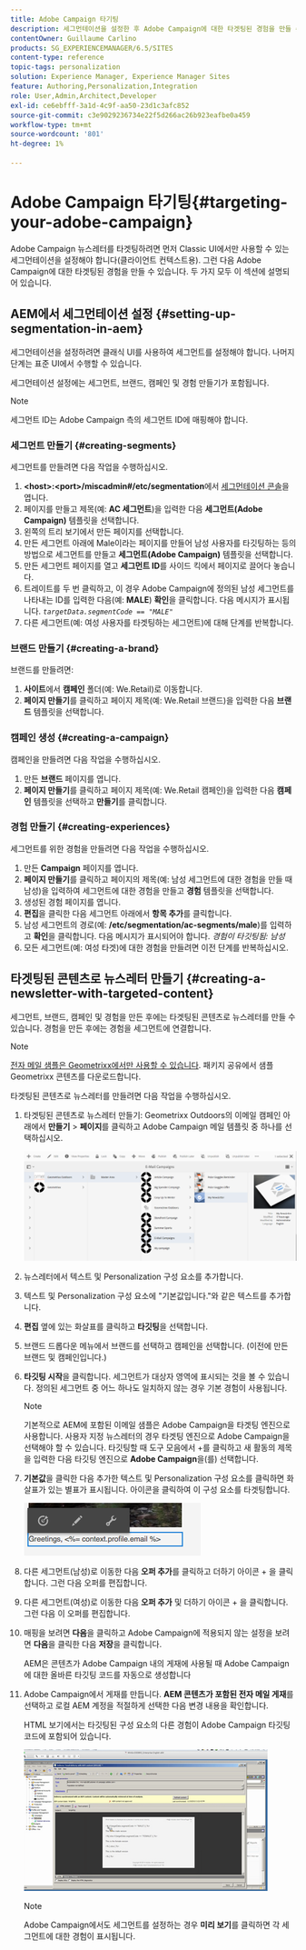```yaml
---
title: Adobe Campaign 타기팅
description: 세그먼테이션을 설정한 후 Adobe Campaign에 대한 타겟팅된 경험을 만들 수 있습니다.
contentOwner: Guillaume Carlino
products: SG_EXPERIENCEMANAGER/6.5/SITES
content-type: reference
topic-tags: personalization
solution: Experience Manager, Experience Manager Sites
feature: Authoring,Personalization,Integration
role: User,Admin,Architect,Developer
exl-id: ce6ebfff-3a1d-4c9f-aa50-23d1c3afc852
source-git-commit: c3e9029236734e22f5d266ac26b923eafbe0a459
workflow-type: tm+mt
source-wordcount: '801'
ht-degree: 1%

---
```


# Adobe Campaign 타기팅{#targeting-your-adobe-campaign}

Adobe Campaign 뉴스레터를 타겟팅하려면 먼저 Classic UI에서만 사용할 수 있는 세그먼테이션을 설정해야 합니다(클라이언트 컨텍스트용). 그런 다음 Adobe Campaign에 대한 타겟팅된 경험을 만들 수 있습니다. 두 가지 모두 이 섹션에 설명되어 있습니다.

## AEM에서 세그먼테이션 설정 {#setting-up-segmentation-in-aem}

세그먼테이션을 설정하려면 클래식 UI를 사용하여 세그먼트를 설정해야 합니다. 나머지 단계는 표준 UI에서 수행할 수 있습니다.

세그먼테이션 설정에는 세그먼트, 브랜드, 캠페인 및 경험 만들기가 포함됩니다.

>[!NOTE]
>
>세그먼트 ID는 Adobe Campaign 측의 세그먼트 ID에 매핑해야 합니다.

### 세그먼트 만들기 {#creating-segments}

세그먼트를 만들려면 다음 작업을 수행하십시오.

1. **&lt;host>:&lt;port>/miscadmin#/etc/segmentation**&#x200B;에서 [세그먼테이션 콘솔](http://localhost:4502/miscadmin#/etc/segmentation)을 엽니다.
1. 페이지를 만들고 제목(예: **AC 세그먼트**)을 입력한 다음 **세그먼트(Adobe Campaign)** 템플릿을 선택합니다.
1. 왼쪽의 트리 보기에서 만든 페이지를 선택합니다.
1. 만든 세그먼트 아래에 Male이라는 페이지를 만들어 남성 사용자를 타깃팅하는 등의 방법으로 세그먼트를 만들고 **세그먼트(Adobe Campaign)** 템플릿을 선택합니다.
1. 만든 세그먼트 페이지를 열고 **세그먼트 ID**&#x200B;를 사이드 킥에서 페이지로 끌어다 놓습니다.
1. 트레이트를 두 번 클릭하고, 이 경우 Adobe Campaign에 정의된 남성 세그먼트를 나타내는 ID를 입력한 다음(예: **MALE**) **확인**&#x200B;을 클릭합니다. 다음 메시지가 표시됩니다. *`targetData.segmentCode == "MALE"`*
1. 다른 세그먼트(예: 여성 사용자를 타겟팅하는 세그먼트)에 대해 단계를 반복합니다.

### 브랜드 만들기 {#creating-a-brand}

브랜드를 만들려면:

1. **사이트**&#x200B;에서 **캠페인** 폴더(예: We.Retail)로 이동합니다.
1. **페이지 만들기**&#x200B;를 클릭하고 페이지 제목(예: We.Retail 브랜드)을 입력한 다음 **브랜드** 템플릿을 선택합니다.

### 캠페인 생성 {#creating-a-campaign}

캠페인을 만들려면 다음 작업을 수행하십시오.

1. 만든 **브랜드** 페이지를 엽니다.
1. **페이지 만들기**&#x200B;를 클릭하고 페이지 제목(예: We.Retail 캠페인)을 입력한 다음 **캠페인** 템플릿을 선택하고 **만들기**&#x200B;를 클릭합니다.

### 경험 만들기 {#creating-experiences}

세그먼트를 위한 경험을 만들려면 다음 작업을 수행하십시오.

1. 만든 **Campaign** 페이지를 엽니다.
1. **페이지 만들기**&#x200B;를 클릭하고 페이지의 제목(예: 남성 세그먼트에 대한 경험을 만들 때 남성)을 입력하여 세그먼트에 대한 경험을 만들고 **경험** 템플릿을 선택합니다.
1. 생성된 경험 페이지를 엽니다.
1. **편집**&#x200B;을 클릭한 다음 세그먼트 아래에서 **항목 추가**&#x200B;를 클릭합니다.
1. 남성 세그먼트의 경로(예: **/etc/segmentation/ac-segments/male**)를 입력하고 **확인**&#x200B;을 클릭합니다. 다음 메시지가 표시되어야 합니다. *경험이 타깃팅됨: 남성*
1. 모든 세그먼트(예: 여성 타겟)에 대한 경험을 만들려면 이전 단계를 반복하십시오.

## 타겟팅된 콘텐츠로 뉴스레터 만들기 {#creating-a-newsletter-with-targeted-content}

세그먼트, 브랜드, 캠페인 및 경험을 만든 후에는 타겟팅된 콘텐츠로 뉴스레터를 만들 수 있습니다. 경험을 만든 후에는 경험을 세그먼트에 연결합니다.

>[!NOTE]
>
>[전자 메일 샘플은 Geometrixx에서만 사용할 수 있습니다](/help/sites-developing/we-retail.md). 패키지 공유에서 샘플 Geometrixx 콘텐츠를 다운로드합니다.

타겟팅된 콘텐츠로 뉴스레터를 만들려면 다음 작업을 수행하십시오.

1. 타겟팅된 콘텐츠로 뉴스레터 만들기: Geometrixx Outdoors의 이메일 캠페인 아래에서 **만들기** > **페이지**&#x200B;를 클릭하고 Adobe Campaign 메일 템플릿 중 하나를 선택하십시오.

   ![chlimage_1-188](assets/chlimage_1-188.png)

1. 뉴스레터에서 텍스트 및 Personalization 구성 요소를 추가합니다.
1. 텍스트 및 Personalization 구성 요소에 &quot;기본값입니다.&quot;와 같은 텍스트를 추가합니다.
1. **편집** 옆에 있는 화살표를 클릭하고 **타깃팅**&#x200B;을 선택합니다.
1. 브랜드 드롭다운 메뉴에서 브랜드를 선택하고 캠페인을 선택합니다. (이전에 만든 브랜드 및 캠페인입니다.)
1. **타깃팅 시작**&#x200B;을 클릭합니다. 세그먼트가 대상자 영역에 표시되는 것을 볼 수 있습니다. 정의된 세그먼트 중 어느 하나도 일치하지 않는 경우 기본 경험이 사용됩니다.

   >[!NOTE]
   >
   >기본적으로 AEM에 포함된 이메일 샘플은 Adobe Campaign을 타겟팅 엔진으로 사용합니다. 사용자 지정 뉴스레터의 경우 타겟팅 엔진으로 Adobe Campaign을 선택해야 할 수 있습니다. 타깃팅할 때 도구 모음에서 +를 클릭하고 새 활동의 제목을 입력한 다음 타깃팅 엔진으로 **Adobe Campaign**&#x200B;을(를) 선택합니다.

1. **기본값**&#x200B;을 클릭한 다음 추가한 텍스트 및 Personalization 구성 요소를 클릭하면 화살표가 있는 별표가 표시됩니다. 아이콘을 클릭하여 이 구성 요소를 타겟팅합니다.

   ![chlimage_1-189](assets/chlimage_1-189.png)

1. 다른 세그먼트(남성)로 이동한 다음 **오퍼 추가**&#x200B;를 클릭하고 더하기 아이콘 + 을 클릭합니다. 그런 다음 오퍼를 편집합니다.
1. 다른 세그먼트(여성)로 이동한 다음 **오퍼 추가** 및 더하기 아이콘 + 을 클릭합니다. 그런 다음 이 오퍼를 편집합니다.
1. 매핑을 보려면 **다음**&#x200B;을 클릭하고 Adobe Campaign에 적용되지 않는 설정을 보려면 **다음**&#x200B;을 클릭한 다음 **저장**&#x200B;을 클릭합니다.

   AEM은 콘텐츠가 Adobe Campaign 내의 게재에 사용될 때 Adobe Campaign에 대한 올바른 타깃팅 코드를 자동으로 생성합니다

1. Adobe Campaign에서 게재를 만듭니다. **AEM 콘텐츠가 포함된 전자 메일 게재**&#x200B;를 선택하고 로컬 AEM 계정을 적절하게 선택한 다음 변경 내용을 확인합니다.

   HTML 보기에서는 타깃팅된 구성 요소의 다른 경험이 Adobe Campaign 타깃팅 코드에 포함되어 있습니다.

   ![chlimage_1-190](assets/chlimage_1-190.png)

   >[!NOTE]
   >
   >Adobe Campaign에서도 세그먼트를 설정하는 경우 **미리 보기**&#x200B;를 클릭하면 각 세그먼트에 대한 경험이 표시됩니다.

